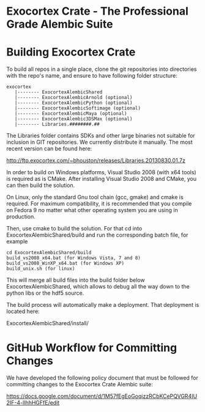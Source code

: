 # Exocortex Crate - The Professional Grade Alembic Suite

# Building Exocortex Crate

To build all repos in a single place, clone the git repositories
into directories with the repo's name, and ensure to have following
folder structure:

    exocortex
       |-------- ExocortexAlembicShared
       |-------- ExocortexAlembicArnold (optional)
       |-------- ExocortexAlembicPython (optional)
       |-------- ExocortexAlembicSoftimage (optional)
       |-------- ExocortexAlembicMaya (optional)
       |-------- ExocortexAlembic3DSMax (optional)
       |-------- Libraries.########.##

The Libraries folder contains SDKs and other large binaries not suitable
for inclusion in GIT repositories.  We currently distribute it manually.  The
most recent version can be found here:

http://ftp.exocortex.com/~bhouston/releases/Libraries.20130830.01.7z

In order to build on Windows platforms, Visual Studio 2008 (with x64 tools) is
required as is CMake.  After installing Visual Studio 2008 and CMake, you can then
build the solution.

On Linux, only the standard Gnu tool chain (gcc, gmake) and
cmake is required.  For maximum compatibility, it is recommended that you compile
on Fedora 9 no matter what other operating system you are using in production.

Then, use cmake to build the solution. For that cd into ExocortexAlembicShared/build
and run the corresponding batch file, for example

    cd ExocortexAlembicShared/build
    build_vs2008_x64.bat (for Windows Vista, 7 and 8)
    build_vs2008_WinXP_x64.bat (for Windows XP)
    build_unix.sh (for linux)

This will merge all build files into the build folder below ExocortexAlembicShared,
which allows to debug all the way down to the python libs or the hdf5 source.

The build process will automatically make a deployment.  That deployment is located here:

ExocortexAlembicShared/install/

# GitHub Workflow for Committing Changes

We have developed the following policy document that must be followed
for committing changes to the Exocortex Crate Alembic suite:

https://docs.google.com/document/d/1M57fEgEoGoqizzRCbKCePQVGR4IU2IF-4-lIhhHGFfE/edit
